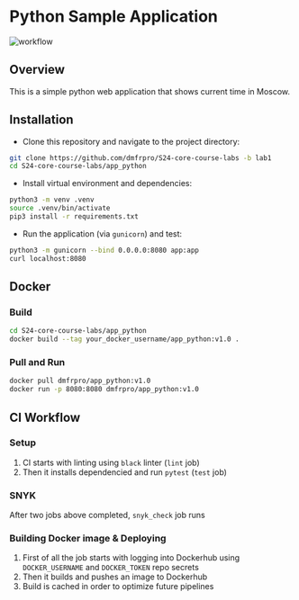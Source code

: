 # Python Sample Application

![workflow](https://github.com/dmfrpro/s24-core-course-labs/actions/workflows/app_python.yaml/badge.svg)

## Overview

This is a simple python web application that shows current time in Moscow.

## Installation

- Clone this repository and navigate to the project directory:

```bash
git clone https://github.com/dmfrpro/S24-core-course-labs -b lab1
cd S24-core-course-labs/app_python
```

- Install virtual environment and dependencies:

```bash
python3 -m venv .venv
source .venv/bin/activate
pip3 install -r requirements.txt
```

- Run the application (via `gunicorn`) and test:

```bash
python3 -m gunicorn --bind 0.0.0.0:8080 app:app
curl localhost:8080
```

## Docker

### Build

```bash
cd S24-core-course-labs/app_python
docker build --tag your_docker_username/app_python:v1.0 .
```

### Pull and Run

```bash
docker pull dmfrpro/app_python:v1.0
docker run -p 8080:8080 dmfrpro/app_python:v1.0
```

## CI Workflow

### Setup

1. CI starts with linting using `black` linter (`lint` job)
2. Then it installs dependencied and run `pytest` (`test` job)

### SNYK

After two jobs above completed, `snyk_check` job runs

### Building Docker image & Deploying

1. First of all the job starts with logging into Dockerhub using
   `DOCKER_USERNAME` and `DOCKER_TOKEN` repo secrets
2. Then it builds and pushes an image to Dockerhub
3. Build is cached in order to optimize future pipelines
